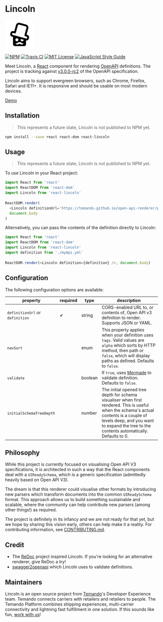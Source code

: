 # Lincoln

<img src='assets/lincoln-logo-white.png' alt='Lincoln' height="96" width="96" />

[![NPM](https://img.shields.io/npm/v/react-lincoln.svg)](https://npmjs.org/packages/react-lincoln/)
[![Travis CI](https://img.shields.io/travis/temando/open-api-renderer.svg)](https://travis-ci.org/temando/open-api-renderer)
[![MIT License](https://img.shields.io/github/license/temando/open-api-renderer.svg)](https://en.wikipedia.org/wiki/MIT_License)
[![JavaScript Style Guide](https://img.shields.io/badge/code_style-standard-brightgreen.svg)](https://standardjs.com)

Meet Lincoln, a [React](https://facebook.github.io/react/) component for rendering [OpenAPI](https://www.openapis.org) definitions. The project is tracking against [v3.0.0-rc2](docs/open-api-v3-support.md) of the OpenAPI specification.

Lincoln aims to support evergreen browsers, such as Chrome, Firefox, Safari and IE11+. It is responsive and should be usable on most modern devices.

[Demo](https://temando.github.io/open-api-renderer/demo/?https://temando.github.io/open-api-renderer/petstore-open-api-v3.0.0-RC2.json)

## Installation

> This represents a future state, Lincoln is not published to NPM yet.

```sh
npm install --save react react-dom react-lincoln
```

## Usage

> This represents a future state, Lincoln is not published to NPM yet.

To use Lincoln in your React project:

```js
import React from 'react'
import ReactDOM from 'react-dom'
import Lincoln from 'react-lincoln'

ReactDOM.render(
  <Lincoln definitionUrl='https://temando.github.io/open-api-renderer/petstore-open-api-v3.0.0-RC2.json' />,
  document.body
)
```

Alternatively, you can pass the contents of the definition directly to Lincoln:

```js
import React from 'react'
import ReactDOM from 'react-dom'
import Lincoln from 'react-lincoln'
import definition from './myApi.yml'

ReactDOM.render(<Lincoln definition={definition} />, document.body)
```

## Configuration

The following configuration options are available:

| property                        | required | type    | description                                                                                                                                                                                                                         |
| ------------------------------- | -------- | ------- | ----------------------------------------------------------------------------------------------------------------------------------------------------------------------------------------------------------------------------------- |
| `definitionUrl` or `definition` | ✔        | string  | CORS-enabled URL to, or contents of, Open API v3 definition to render. Supports JSON or YAML.                                                                                                                                       |
| `navSort`                       |          | enum    | This property applies when your definition uses `tags`. Valid values are `alpha` which sorts by HTTP method, then path or `false`, which will display paths as defined. Defaults to `false`.                                        |
| `validate`                      |          | boolean | If `true`, uses [Mermade](https://openapi-converter.herokuapp.com/) to validate definition. Defaults to `false`.                                                                                                                    |
| `initialSchemaTreeDepth`        |          | number  | The initial opened tree depth for schema visualiser when first rendered. This is useful when the schema's actual contents is a couple of levels deep, and you want to expand the tree to the contents automatically. Defaults to 0. |

## Philosophy

While this project is currently focused on visualising Open API V3 specifications, it is architected in such a way that the React components deal with a `UIReadySchema`, which is a generic specification (admittedly heavily based on Open API V3).

The dream is that this renderer could visualise other formats by introducing new parsers which transform documents into the common `UIReadySchema` format. This approach allows us to build something sustainable and scalable, where the community can help contribute new parsers (among other things!) as required.

The project is definitely in its infancy and we are not ready for that yet, but we hope by sharing this vision early, others can help make it a reality. For contributing information, see [CONTRIBUTING.md](CONTRIBUTING.md).

## Credit

- The [ReDoc](https://github.com/Rebilly/ReDoc) project inspired Lincoln. If you're looking for an alternative renderer, give ReDoc a try!
- [swagger2openapi](https://github.com/mermade/swagger2openapi) which Lincoln uses to validate definitions.

## Maintainers

Lincoln is an open source project from [Temando](http://temando.com/)'s Developer Experience team. Temando connects carriers with retailers and retailers to people. The Temando Platform combines shipping experiences, multi-carrier connectivity and lightning fast fulfillment in one solution. If this sounds like fun, [work with us](http://temando.com/en/about/careers)!
